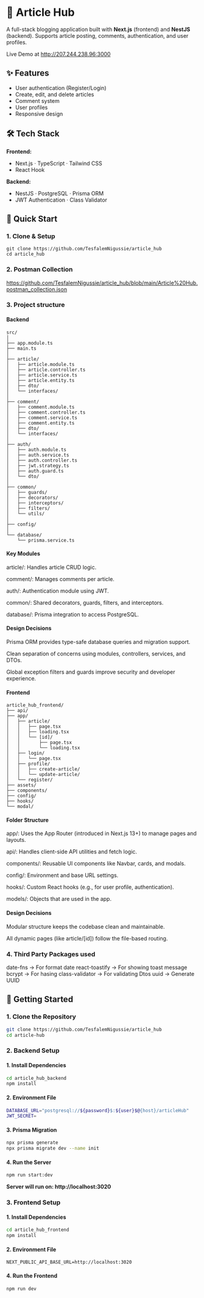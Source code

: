 # 📰 Article Hub  

A full-stack blogging application built with **Next.js** (frontend) and **NestJS** (backend). Supports article posting, comments, authentication, and user profiles.

Live Demo at http://207.244.238.96:3000

## ✨ Features  
- User authentication (Register/Login)  
- Create, edit, and delete articles  
- Comment system  
- User profiles  
- Responsive design  


## 🛠️ Tech Stack  
**Frontend:**  
- Next.js · TypeScript · Tailwind CSS  
- React Hook  

**Backend:**  
- NestJS · PostgreSQL · Prisma ORM  
- JWT Authentication · Class Validator  

## 🚀 Quick Start  

### 1. Clone & Setup  

```
git clone https://github.com/TesfalemNigussie/article_hub
cd article_hub
```

### 2. Postman Collection  

https://github.com/TesfalemNigussie/article_hub/blob/main/Article%20Hub.postman_collection.json


### 3. Project structure 

#### Backend 

```
src/
│
├── app.module.ts
├── main.ts
│
├── article/
│   ├── article.module.ts
│   ├── article.controller.ts
│   ├── article.service.ts
│   ├── article.entity.ts
│   ├── dto/
│   └── interfaces/
│
├── comment/
│   ├── comment.module.ts
│   ├── comment.controller.ts
│   ├── comment.service.ts
│   ├── comment.entity.ts
│   ├── dto/
│   └── interfaces/
│
├── auth/
│   ├── auth.module.ts
│   ├── auth.service.ts
│   ├── auth.controller.ts
│   ├── jwt.strategy.ts
│   ├── auth.guard.ts
│   └── dto/
│
├── common/
│   ├── guards/
│   ├── decorators/
│   ├── interceptors/
│   ├── filters/
│   └── utils/
│
├── config/
│
└── database/
    └── prisma.service.ts
```


#### Key Modules
article/: Handles article CRUD logic.

comment/: Manages comments per article.

auth/: Authentication module using JWT.

common/: Shared decorators, guards, filters, and interceptors.

database/: Prisma integration to access PostgreSQL.

####  Design Decisions
Prisma ORM provides type-safe database queries and migration support.

Clean separation of concerns using modules, controllers, services, and DTOs.

Global exception filters and guards improve security and developer experience.

#### Frontend 

```
article_hub_frontend/
├── api/
├── app/
│   ├── article/
│   │   ├── page.tsx
│   │   ├── loading.tsx
│   │   └── [id]/
│   │       ├── page.tsx
│   │       └── loading.tsx
│   ├── login/
│   │   └── page.tsx
│   ├── profile/
│   │   ├── create-article/
│   │   └── update-article/
│   └── register/
├── assets/
├── components/
├── config/
├── hooks/
└── modal/
```

#### Folder Structure
app/: Uses the App Router (introduced in Next.js 13+) to manage pages and layouts.

api/: Handles client-side API utilities and fetch logic.

components/: Reusable UI components like Navbar, cards, and modals.

config/: Environment and base URL settings.

hooks/: Custom React hooks (e.g., for user profile, authentication).

models/: Objects that are used in the app.

#### Design Decisions
Modular structure keeps the codebase clean and maintainable.

All dynamic pages (like article/[id]) follow the file-based routing.


### 4. Third Party Packages used 

 date-fns -> For format date 
 react-toastify -> For showing toast message
 bcrypt -> For hasing 
 class-validator -> For validating Dtos
 uuid -> Generate UUID


## 🚀 Getting Started

### 1. Clone the Repository

```bash
git clone https://github.com/TesfalemNigussie/article_hub
cd article-hub
```

### 2. Backend Setup

#### 1. Install Dependencies

```bash
cd article_hub_backend
npm install
```

#### 2. Environment File

```bash
DATABASE_URL="postgresql://${password}$:${user}$@{host}/articleHub"
JWT_SECRET=
```

#### 3. Prisma Migration

```bash
npx prisma generate
npx prisma migrate dev --name init

```

#### 4. Run the Server

```bash
npm run start:dev
```

**Server will run on: http://localhost:3020**


### 3. Frontend  Setup

#### 1. Install Dependencies

```bash
cd article_hub_frontend
npm install
```

#### 2. Environment File

```
NEXT_PUBLIC_API_BASE_URL=http://localhost:3020

```

#### 4. Run the Frontend

```
npm run dev

```
